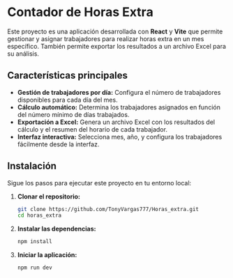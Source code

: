 # Contador de Horas Extra

Este proyecto es una aplicación desarrollada con **React** y **Vite** que permite gestionar y asignar trabajadores para realizar horas extra en un mes específico. También permite exportar los resultados a un archivo Excel para su análisis.

## Características principales

- **Gestión de trabajadores por día:** Configura el número de trabajadores disponibles para cada día del mes.
- **Cálculo automático:** Determina los trabajadores asignados en función del número mínimo de días trabajados.
- **Exportación a Excel:** Genera un archivo Excel con los resultados del cálculo y el resumen del horario de cada trabajador.
- **Interfaz interactiva:** Selecciona mes, año, y configura los trabajadores fácilmente desde la interfaz.

## Instalación

Sigue los pasos para ejecutar este proyecto en tu entorno local:

1. **Clonar el repositorio:**
   ```bash
   git clone https://github.com/TonyVargas777/Horas_extra.git
   cd horas_extra
   ```

2. **Instalar las dependencias:**
   ```bash
   npm install
    ```
3. **Iniciar la aplicación:**
   ```bash
   npm run dev
   ```